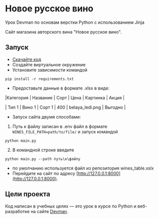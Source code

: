 # Новое русское вино

Урок Devman по основам верстки Python с использованием Jinja

Сайт магазина авторского вина "Новое русское вино".


## Запуск

- [Скачайте код](https://github.com/SergeyYatsenko22/wine_master)
- Создайте виртуальное окружение
- Установите зависимости командой 
```
pip install -r requirements.txt
```

- Предоставьте данные в формате .xlsx в виде:

|Категория | Название | Сорт | Цена | Картинка | Акция |

| Тип 1     | Вино 1 | Сорт 1 | 400 | belaya_ledi.png | Выгодно |

- Запуск сайта двумя способами:
1) Путь к файлу записан в .env файл в формате 
```WINES_FILE_PATH=path/to/file/``` и запуск командой 
```
python main.py
```

2) В командной строке введите 
```
python main.py --path путь\к\файлу
```
 
- по умолчанию используется файл из репозитория wines_table.xslx
- Перейдите на сайт по адресу [http://127.0.0.1:8000](http://127.0.0.1:8000).

## Цели проекта

Код написан в учебных целях — это урок в курсе по Python и веб-разработке на сайте [Devman](https://dvmn.org).
